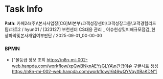 # Task Info

**Path:** 카페24(주)\본사사업장\[CG]MI본부\고객성장센터\고객성장그룹\고객경험리드팀\파트2 / hyun01 / [323127] 부천센터 CS대응 관리 _ 이슈현상및피해규모점검_현상파악및본사개입여부판단 / 2025-09-01_00-00-00

### BPMN
- ["몰등급 정보 조회   https://n8n-mi-002-web.hanpda.com/workflow/xpQwBNknAEYsGLYA\n긴급이슈 구글시트 생성     https://n8n-mi-002-web.hanpda.com/workflow/r646wQYVqvXBaKDN"]

